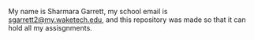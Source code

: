 My name is Sharmara Garrett, 
my school email is sgarrett2@my.waketech.edu,
and this repository was made so that it can hold all my assisgnments.

<!--
**sharmaragarrett/sharmaragarrett** is a ✨ _special_ ✨ repository because its `README.md` (this file) appears on your GitHub profile.

Here are some ideas to get you started:

- 🔭 I’m currently working on ...
- 🌱 I’m currently learning ...
- 👯 I’m looking to collaborate on ...
- 🤔 I’m looking for help with ...
- 💬 Ask me about ...
- 📫 How to reach me: ...
- 😄 Pronouns: ...
- ⚡ Fun fact: ...
-->
